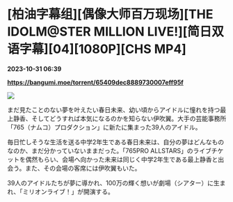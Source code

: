 # [柏油字幕组][偶像大师百万现场][THE IDOLM@STER MILLION LIVE!][简日双语字幕][04][1080P][CHS MP4]

**2023-10-31 06:39**

**https://bangumi.moe/torrent/65409dec8889730007eff95f**

![](https://anime7.download/wp-content/uploads/2023/10/The-iDOLM@STER-Million-Live.jpg)  

まだ見たことのない夢を叶えたい春日未来、幼い頃からアイドルに憧れを持つ最上静香、そしてどうすれば本気になるのかを知らない伊吹翼。大手の芸能事務所「765（ナムコ）プロダクション」に新たに集まった39人のアイドル。  

毎日忙しそうな生活を送る中学2年生である春日未来は、自分の夢はどんなものなのか、まだ分かっていないままだった。「765PRO ALLSTARS」のライブチケットを偶然もらい、会場へ向かった未来は同じく中学2年生である最上静香と出会う。また、その会場の客席には伊吹翼もいた。

39人のアイドルたちが夢に導かれ、100万の輝く想いが劇場（シアター）に生まれ、「ミリオンライブ！」が開演する。